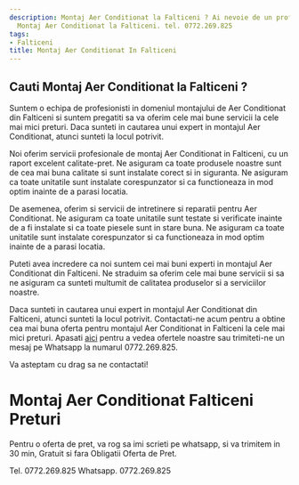 ```yaml
---
description: Montaj Aer Conditionat la Falticeni ? Ai nevoie de un profesionist in
  Montaj Aer Conditionat la Falticeni. tel. 0772.269.825
tags:
- Falticeni
title: Montaj Aer Conditionat In Falticeni
---
```



## Cauti Montaj Aer Conditionat la Falticeni ?


Suntem o echipa de profesionisti in domeniul montajului de Aer Conditionat din Falticeni si suntem pregatiti sa va oferim cele mai bune servicii la cele mai mici preturi. Daca sunteti in cautarea unui expert in montajul Aer Conditionat, atunci sunteti la locul potrivit. 

Noi oferim servicii profesionale de montaj Aer Conditionat in Falticeni, cu un raport excelent calitate-pret. Ne asiguram ca toate produsele noastre sunt de cea mai buna calitate si sunt instalate corect si in siguranta. Ne asiguram ca toate unitatile sunt instalate corespunzator si ca functioneaza in mod optim inainte de a parasi locatia. 

De asemenea, oferim si servicii de intretinere si reparatii pentru Aer Conditionat. Ne asiguram ca toate unitatile sunt testate si verificate inainte de a fi instalate si ca toate piesele sunt in stare buna. Ne asiguram ca toate unitatile sunt instalate corespunzator si ca functioneaza in mod optim inainte de a parasi locatia. 

Puteti avea incredere ca noi suntem cei mai buni experti in montajul Aer Conditionat din Falticeni. Ne straduim sa oferim cele mai bune servicii si sa ne asiguram ca sunteti multumit de calitatea produselor si a serviciilor noastre. 

Daca sunteti in cautarea unui expert in montajul Aer Conditionat din Falticeni, atunci sunteti la locul potrivit. Contactati-ne acum pentru a obtine cea mai buna oferta pentru montajul Aer Conditionat in Falticeni la cele mai mici preturi. Apasati <a href="https://www.olx.ro/oferte/montaj-aer-conditionat-falticeni-ID1qf8p.html">aici</a> pentru a vedea ofertele noastre sau trimiteti-ne un mesaj pe Whatsapp la numarul 0772.269.825. 

Va asteptam cu drag sa ne contactati!

# Montaj Aer Conditionat Falticeni Preturi
Pentru o oferta de pret, va rog sa imi scrieti pe whatsapp, si va trimitem in 30 min, Gratuit si fara Obligatii Oferta de Pret.

Tel. 0772.269.825
Whatsapp. 0772.269.825